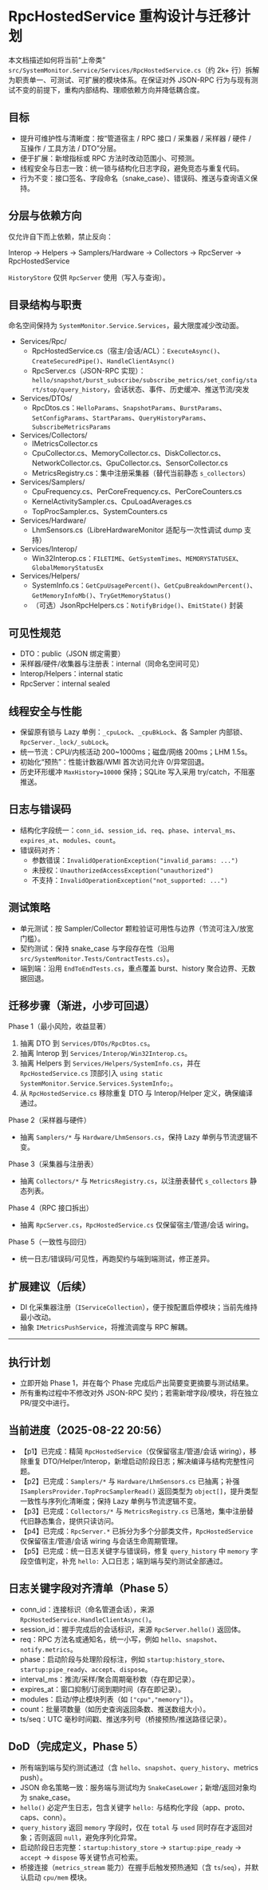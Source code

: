 # RpcHostedService 重构设计与迁移计划

本文档描述如何将当前“上帝类” `src/SystemMonitor.Service/Services/RpcHostedService.cs`（约 2k+ 行）拆解为职责单一、可测试、可扩展的模块体系。在保证对外 JSON-RPC 行为与现有测试不变的前提下，重构内部结构、理顺依赖方向并降低耦合度。

## 目标
- 提升可维护性与清晰度：按“管道宿主 / RPC 接口 / 采集器 / 采样器 / 硬件 / 互操作 / 工具方法 / DTO”分层。
- 便于扩展：新增指标或 RPC 方法时改动范围小、可预测。
- 线程安全与日志一致：统一锁与结构化日志字段，避免竞态与重复代码。
- 行为不变：接口签名、字段命名（snake_case）、错误码、推送与查询语义保持。

## 分层与依赖方向
仅允许自下而上依赖，禁止反向：

Interop → Helpers → Samplers/Hardware → Collectors → RpcServer → RpcHostedService

`HistoryStore` 仅供 `RpcServer` 使用（写入与查询）。

## 目录结构与职责
命名空间保持为 `SystemMonitor.Service.Services`，最大限度减少改动面。

- Services/Rpc/
  - RpcHostedService.cs（宿主/会话/ACL）：`ExecuteAsync()`、`CreateSecuredPipe()`、`HandleClientAsync()`
  - RpcServer.cs（JSON-RPC 实现）：`hello/snapshot/burst_subscribe/subscribe_metrics/set_config/start/stop/query_history`，会话状态、事件、历史缓冲、推送节流/突发
- Services/DTOs/
  - RpcDtos.cs：`HelloParams`、`SnapshotParams`、`BurstParams`、`SetConfigParams`、`StartParams`、`QueryHistoryParams`、`SubscribeMetricsParams`
- Services/Collectors/
  - IMetricsCollector.cs
  - CpuCollector.cs、MemoryCollector.cs、DiskCollector.cs、NetworkCollector.cs、GpuCollector.cs、SensorCollector.cs
  - MetricsRegistry.cs：集中注册采集器（替代当前静态 `s_collectors`）
- Services/Samplers/
  - CpuFrequency.cs、PerCoreFrequency.cs、PerCoreCounters.cs
  - KernelActivitySampler.cs、CpuLoadAverages.cs
  - TopProcSampler.cs、SystemCounters.cs
- Services/Hardware/
  - LhmSensors.cs（LibreHardwareMonitor 适配与一次性调试 dump 支持）
- Services/Interop/
  - Win32Interop.cs：`FILETIME`、`GetSystemTimes`、`MEMORYSTATUSEX`、`GlobalMemoryStatusEx`
- Services/Helpers/
  - SystemInfo.cs：`GetCpuUsagePercent()`、`GetCpuBreakdownPercent()`、`GetMemoryInfoMb()`、`TryGetMemoryStatus()`
  - （可选）JsonRpcHelpers.cs：`NotifyBridge()`、`EmitState()` 封装

## 可见性规范
- DTO：public（JSON 绑定需要）
- 采样器/硬件/收集器与注册表：internal（同命名空间可见）
- Interop/Helpers：internal static
- RpcServer：internal sealed

## 线程安全与性能
- 保留原有锁与 Lazy 单例：`_cpuLock`、`_cpuBkLock`、各 Sampler 内部锁、`RpcServer._lock/_subLock`。
- 统一节流：CPU/内核活动 200~1000ms；磁盘/网络 200ms；LHM 1.5s。
- 初始化“预热”：性能计数器/WMI 首次访问允许 0/异常回退。
- 历史环形缓冲 `MaxHistory=10000` 保持；SQLite 写入采用 try/catch，不阻塞推送。

## 日志与错误码
- 结构化字段统一：`conn_id`、`session_id`、`req`、`phase`、`interval_ms`、`expires_at`、`modules`、`count`。
- 错误码对齐：
  - 参数错误：`InvalidOperationException("invalid_params: ...")`
  - 未授权：`UnauthorizedAccessException("unauthorized")`
  - 不支持：`InvalidOperationException("not_supported: ...")`

## 测试策略
- 单元测试：按 Sampler/Collector 颗粒验证可用性与边界（节流可注入/放宽门槛）。
- 契约测试：保持 snake_case 与字段存在性（沿用 `src/SystemMonitor.Tests/ContractTests.cs`）。
- 端到端：沿用 `EndToEndTests.cs`，重点覆盖 burst、history 聚合边界、无数据回退。

## 迁移步骤（渐进，小步可回退）

Phase 1（最小风险，收益显著）
1. 抽离 DTO 到 `Services/DTOs/RpcDtos.cs`。
2. 抽离 Interop 到 `Services/Interop/Win32Interop.cs`。
3. 抽离 Helpers 到 `Services/Helpers/SystemInfo.cs`，并在 `RpcHostedService.cs` 顶部引入 `using static SystemMonitor.Service.Services.SystemInfo;`。
4. 从 `RpcHostedService.cs` 移除重复 DTO 与 Interop/Helper 定义，确保编译通过。

Phase 2（采样器与硬件）
- 抽离 `Samplers/*` 与 `Hardware/LhmSensors.cs`，保持 Lazy 单例与节流逻辑不变。

Phase 3（采集器与注册表）
- 抽离 `Collectors/*` 与 `MetricsRegistry.cs`，以注册表替代 `s_collectors` 静态列表。

Phase 4（RPC 接口拆出）
- 抽离 `RpcServer.cs`，`RpcHostedService.cs` 仅保留宿主/管道/会话 wiring。

Phase 5（一致性与回归）
- 统一日志/错误码/可见性，再跑契约与端到端测试，修正差异。

## 扩展建议（后续）
- DI 化采集器注册（`IServiceCollection`），便于按配置启停模块；当前先维持最小改动。
- 抽象 `IMetricsPushService`，将推流调度与 RPC 解耦。

---

## 执行计划
- 立即开始 Phase 1，并在每个 Phase 完成后产出简要变更摘要与测试结果。
- 所有重构过程中不修改对外 JSON-RPC 契约；若需新增字段/模块，将在独立 PR/提交中进行。

## 当前进度（2025-08-22 20:56）
- 【p1】已完成：精简 `RpcHostedService`（仅保留宿主/管道/会话 wiring），移除重复 DTO/Helper/Interop，新增启动阶段日志；解决编译与结构完整性问题。
- 【p2】已完成：`Samplers/*` 与 `Hardware/LhmSensors.cs` 已抽离；补强 `ISamplersProvider.TopProcSamplerRead()` 返回类型为 `object[]`，提升类型一致性与序列化清晰度；保持 Lazy 单例与节流逻辑不变。
- 【p3】已完成：`Collectors/*` 与 `MetricsRegistry.cs` 已落地，集中注册替代旧静态集合，提供只读访问。
- 【p4】已完成：`RpcServer.*` 已拆分为多个分部类文件，`RpcHostedService` 仅保留宿主/管道/会话 wiring 与会话生命周期管理。
- 【p5】已完成：统一日志关键字与错误码，修复 `query_history` 中 `memory` 字段空值判定，补充 `hello:` 入口日志；端到端与契约测试全部通过。

## 日志关键字段对齐清单（Phase 5）
- conn_id：连接标识（命名管道会话），来源 `RpcHostedService.HandleClientAsync()`。
- session_id：握手完成后的会话标识，来源 `RpcServer.hello()` 返回体。
- req：RPC 方法名或通知名，统一小写，例如 `hello`、`snapshot`、`notify.metrics`。
- phase：启动阶段与处理阶段标注，例如 `startup:history_store`、`startup:pipe_ready`、`accept`、`dispose`。
- interval_ms：推流/采样/聚合周期毫秒数（存在即记录）。
- expires_at：窗口抑制/订阅到期时间（存在即记录）。
- modules：启动/停止模块列表（如 `["cpu","memory"]`）。
- count：批量项数量（如历史查询返回条数、推送数组大小）。
- ts/seq：UTC 毫秒时间戳、推送序列号（桥接预热/推送路径记录）。

## DoD（完成定义，Phase 5）
- 所有端到端与契约测试通过（含 `hello`、`snapshot`、`query_history`、metrics push）。
- JSON 命名策略一致：服务端与测试均为 `SnakeCaseLower`；新增/返回对象均为 snake_case。
- `hello()` 必定产生日志，包含关键字 `hello:` 与结构化字段（app、proto、caps、conn）。
- `query_history` 返回 `memory` 字段时，仅在 `total` 与 `used` 同时存在才返回对象；否则返回 `null`，避免序列化异常。
- 启动阶段日志完整：`startup:history_store` → `startup:pipe_ready` → `accept` → `dispose` 等关键节点可检索。
- 桥接连接（`metrics_stream` 能力）在握手后触发预热通知（含 `ts`/`seq`），并默认启动 `cpu/mem` 模块。
